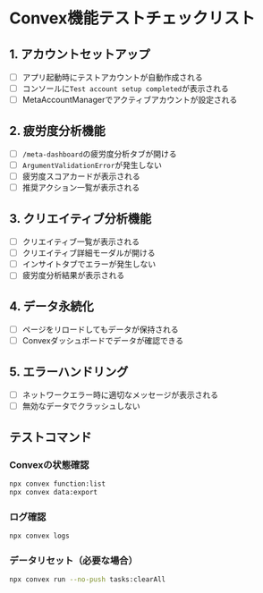 # Convex機能テストチェックリスト

## 1. アカウントセットアップ

- [ ] アプリ起動時にテストアカウントが自動作成される
- [ ] コンソールに`Test account setup completed`が表示される
- [ ] MetaAccountManagerでアクティブアカウントが設定される

## 2. 疲労度分析機能

- [ ] `/meta-dashboard`の疲労度分析タブが開ける
- [ ] `ArgumentValidationError`が発生しない
- [ ] 疲労度スコアカードが表示される
- [ ] 推奨アクション一覧が表示される

## 3. クリエイティブ分析機能

- [ ] クリエイティブ一覧が表示される
- [ ] クリエイティブ詳細モーダルが開ける
- [ ] インサイトタブでエラーが発生しない
- [ ] 疲労度分析結果が表示される

## 4. データ永続化

- [ ] ページをリロードしてもデータが保持される
- [ ] Convexダッシュボードでデータが確認できる

## 5. エラーハンドリング

- [ ] ネットワークエラー時に適切なメッセージが表示される
- [ ] 無効なデータでクラッシュしない

## テストコマンド

### Convexの状態確認

```bash
npx convex function:list
npx convex data:export
```

### ログ確認

```bash
npx convex logs
```

### データリセット（必要な場合）

```bash
npx convex run --no-push tasks:clearAll
```
